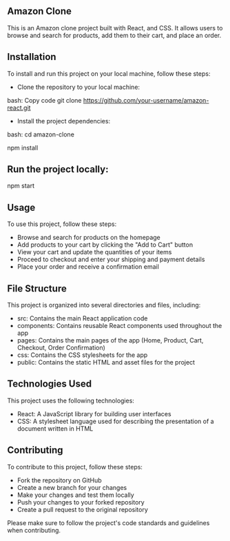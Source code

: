 ## Amazon Clone
This is an Amazon clone project built with React, and CSS. It allows users to browse and search for products, add them to their cart, and place an order.

## Installation
To install and run this project on your local machine, follow these steps:

- Clone the repository to your local machine:

bash:
Copy code
git clone https://github.com/your-username/amazon-react.git

- Install the project dependencies:

bash:
cd amazon-clone

npm install


## Run the project locally:

npm start


## Usage
To use this project, follow these steps:

- Browse and search for products on the homepage
- Add products to your cart by clicking the "Add to Cart" button
- View your cart and update the quantities of your items
- Proceed to checkout and enter your shipping and payment details
- Place your order and receive a confirmation email


## File Structure
This project is organized into several directories and files, including:

- src: Contains the main React application code
- components: Contains reusable React components used throughout the app
- pages: Contains the main pages of the app (Home, Product, Cart, Checkout, Order Confirmation)
- css: Contains the CSS stylesheets for the app
- public: Contains the static HTML and asset files for the project


## Technologies Used
This project uses the following technologies:

- React: A JavaScript library for building user interfaces
- CSS: A stylesheet language used for describing the presentation of a document written in HTML


## Contributing
To contribute to this project, follow these steps:

- Fork the repository on GitHub
- Create a new branch for your changes
- Make your changes and test them locally
- Push your changes to your forked repository
- Create a pull request to the original repository

Please make sure to follow the project's code standards and guidelines when contributing.
